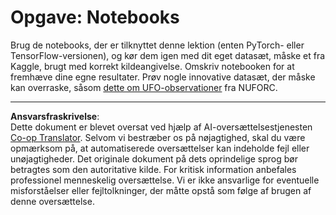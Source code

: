 <!--
CO_OP_TRANSLATOR_METADATA:
{
  "original_hash": "cdc1f2e631f055f3473b36d18e4760b3",
  "translation_date": "2025-08-28T16:03:41+00:00",
  "source_file": "lessons/5-NLP/13-TextRep/assignment.md",
  "language_code": "da"
}
-->
# Opgave: Notebooks

Brug de notebooks, der er tilknyttet denne lektion (enten PyTorch- eller TensorFlow-versionen), og kør dem igen med dit eget datasæt, måske et fra Kaggle, brugt med korrekt kildeangivelse. Omskriv notebooken for at fremhæve dine egne resultater. Prøv nogle innovative datasæt, der måske kan overraske, såsom [dette om UFO-observationer](https://www.kaggle.com/datasets/NUFORC/ufo-sightings) fra NUFORC.

---

**Ansvarsfraskrivelse**:  
Dette dokument er blevet oversat ved hjælp af AI-oversættelsestjenesten [Co-op Translator](https://github.com/Azure/co-op-translator). Selvom vi bestræber os på nøjagtighed, skal du være opmærksom på, at automatiserede oversættelser kan indeholde fejl eller unøjagtigheder. Det originale dokument på dets oprindelige sprog bør betragtes som den autoritative kilde. For kritisk information anbefales professionel menneskelig oversættelse. Vi er ikke ansvarlige for eventuelle misforståelser eller fejltolkninger, der måtte opstå som følge af brugen af denne oversættelse.